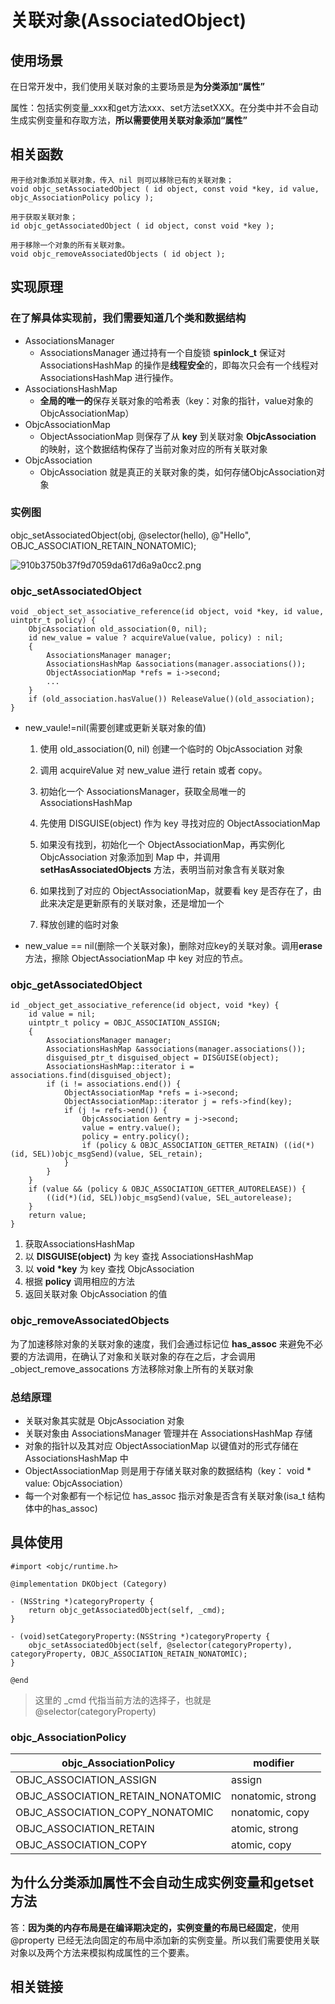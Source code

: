 
# 关联对象(AssociatedObject)

## 使用场景

在日常开发中，我们使用关联对象的主要场景是**为分类添加“属性”**

属性：包括实例变量_xxx和get方法xxx、set方法setXXX。在分类中并不会自动生成实例变量和存取方法，**所以需要使用关联对象添加“属性”**

## 相关函数

```
用于给对象添加关联对象，传入 nil 则可以移除已有的关联对象；
void objc_setAssociatedObject ( id object, const void *key, id value, objc_AssociationPolicy policy );

用于获取关联对象；
id objc_getAssociatedObject ( id object, const void *key );

用于移除一个对象的所有关联对象。
void objc_removeAssociatedObjects ( id object );
```

## 实现原理

### 在了解具体实现前，我们需要知道几个类和数据结构

* AssociationsManager
  * AssociationsManager 通过持有一个自旋锁 **spinlock_t** 保证对 AssociationsHashMap 的操作是**线程安全**的，即每次只会有一个线程对 AssociationsHashMap 进行操作。
* AssociationsHashMap
  * **全局的唯一的**保存关联对象的哈希表（key：对象的指针，value对象的ObjcAssociationMap）
* ObjcAssociationMap
  * ObjectAssociationMap 则保存了从 **key** 到关联对象 **ObjcAssociation** 的映射，这个数据结构保存了当前对象对应的所有关联对象
* ObjcAssociation
  * ObjcAssociation 就是真正的关联对象的类，如何存储ObjcAssociation对象

### 实例图

objc_setAssociatedObject(obj, @selector(hello), @"Hello", OBJC_ASSOCIATION_RETAIN_NONATOMIC);

![910b3750b37f9d7059da617d6a9a0cc2.png](evernotecid://E7D2FF97-88A4-42B7-84F6-918A5CCFFB22/appyinxiangcom/25896710/ENResource/p129)

### objc_setAssociatedObject

```
void _object_set_associative_reference(id object, void *key, id value, uintptr_t policy) {
    ObjcAssociation old_association(0, nil);
    id new_value = value ? acquireValue(value, policy) : nil;
    {
        AssociationsManager manager;
        AssociationsHashMap &associations(manager.associations());
        ObjectAssociationMap *refs = i->second;
        ...
    }
    if (old_association.hasValue()) ReleaseValue()(old_association);
}
```

* new_vaule!=nil(需要创建或更新关联对象的值)

    1. 使用 old_association(0, nil) 创建一个临时的 ObjcAssociation 对象
    2. 调用 acquireValue 对 new_value 进行 retain 或者 copy。

    3. 初始化一个 AssociationsManager，获取全局唯一的AssociationsHashMap
    4. 先使用 DISGUISE(object) 作为 key 寻找对应的 ObjectAssociationMap
    5. 如果没有找到，初始化一个 ObjectAssociationMap，再实例化 ObjcAssociation 对象添加到 Map 中，并调用 **setHasAssociatedObjects** 方法，表明当前对象含有关联对象
    6. 如果找到了对应的 ObjectAssociationMap，就要看 key 是否存在了，由此来决定是更新原有的关联对象，还是增加一个
    7. 释放创建的临时对象

* new_value == nil(删除一个关联对象)，删除对应key的关联对象。调用**erase**方法，擦除 ObjectAssociationMap 中 key 对应的节点。

### objc_getAssociatedObject

```
id _object_get_associative_reference(id object, void *key) {
    id value = nil;
    uintptr_t policy = OBJC_ASSOCIATION_ASSIGN;
    {
        AssociationsManager manager;
        AssociationsHashMap &associations(manager.associations());
        disguised_ptr_t disguised_object = DISGUISE(object);
        AssociationsHashMap::iterator i = associations.find(disguised_object);
        if (i != associations.end()) {
            ObjectAssociationMap *refs = i->second;
            ObjectAssociationMap::iterator j = refs->find(key);
            if (j != refs->end()) {
                ObjcAssociation &entry = j->second;
                value = entry.value();
                policy = entry.policy();
                if (policy & OBJC_ASSOCIATION_GETTER_RETAIN) ((id(*)(id, SEL))objc_msgSend)(value, SEL_retain);
            }
        }
    }
    if (value && (policy & OBJC_ASSOCIATION_GETTER_AUTORELEASE)) {
        ((id(*)(id, SEL))objc_msgSend)(value, SEL_autorelease);
    }
    return value;
}
```

1. 获取AssociationsHashMap
2. 以 **DISGUISE(object)** 为 key 查找 AssociationsHashMap
3. 以 **void \*key** 为 key 查找 ObjcAssociation
4. 根据 **policy** 调用相应的方法
5. 返回关联对象 ObjcAssociation 的值

### objc_removeAssociatedObjects

为了加速移除对象的关联对象的速度，我们会通过标记位 **has_assoc** 来避免不必要的方法调用，在确认了对象和关联对象的存在之后，才会调用 _object_remove_assocations 方法移除对象上所有的关联对象

### 总结原理

* 关联对象其实就是 ObjcAssociation 对象
* 关联对象由 AssociationsManager 管理并在 AssociationsHashMap 存储
* 对象的指针以及其对应 ObjectAssociationMap 以键值对的形式存储在 AssociationsHashMap 中
* ObjectAssociationMap 则是用于存储关联对象的数据结构（key： void \* value: ObjcAssociation）
* 每一个对象都有一个标记位 has_assoc 指示对象是否含有关联对象(isa_t 结构体中的has_assoc)

## 具体使用

```
#import <objc/runtime.h>

@implementation DKObject (Category)

- (NSString *)categoryProperty {
    return objc_getAssociatedObject(self, _cmd);
}

- (void)setCategoryProperty:(NSString *)categoryProperty {
    objc_setAssociatedObject(self, @selector(categoryProperty), categoryProperty, OBJC_ASSOCIATION_RETAIN_NONATOMIC);
}

@end
```

>这里的 _cmd 代指当前方法的选择子，也就是 @selector(categoryProperty)

### objc_AssociationPolicy
	
| objc_AssociationPolicy | modifier |
| --- | --- |
| OBJC_ASSOCIATION_ASSIGN | assign |
| OBJC_ASSOCIATION_RETAIN_NONATOMIC | nonatomic, strong |
| OBJC_ASSOCIATION_COPY_NONATOMIC | nonatomic, copy |
| OBJC_ASSOCIATION_RETAIN | atomic, strong  |
| OBJC_ASSOCIATION_COPY | atomic, copy |

## 为什么分类添加属性不会自动生成实例变量和getset方法

答：**因为类的内存布局是在编译期决定的，实例变量的布局已经固定**，使用 @property 已经无法向固定的布局中添加新的实例变量。所以我们需要使用关联对象以及两个方法来模拟构成属性的三个要素。


## 相关链接